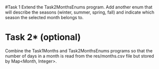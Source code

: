 
#Task 1
Extend the Task2MonthsEnums program. Add another enum that will describe the seasons (winter, summer, spring, fall) and indicate which season the selected month belongs to.

# Task 2* (optional)
Combine the Task1Months and Task2MonthsEnums programs so that the number of days in a month is read from the res/months.csv file but stored by Map<Month, Integer>.

